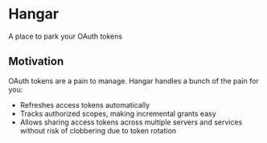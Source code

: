 # Hangar

A place to park your OAuth tokens

## Motivation

OAuth tokens are a pain to manage. Hangar handles a bunch of the pain for you:

- Refreshes access tokens automatically
- Tracks authorized scopes, making incremental grants easy
- Allows sharing access tokens across multiple servers and services without
  risk of clobbering due to token rotation
